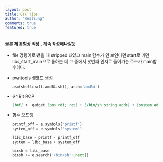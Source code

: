 ```yaml
---
layout: post
title: CTF Tips
author: "Realsung"
comments: true
featured: true
---
```


#### 물론 제 경험상 작성.. 계속 작성해나갈듯

* file 명령어로 봤을 때 stripped 돼있고 main 함수가 안 보인다면 start로 가면 libc_start_main으로 콜하는 데 그 중에서 첫번째 인자로 들어가는 주소가 main함수이다.

* pwntools 쉘코드 생성

  ```python
  asm(shellcraft.amd64.sh(), arch='amd64')
  ```

* 64 Bit ROP

  ```markdown
  [buf] +  gadget [pop rdi; ret] + [/bin/sh string addr] + [system addr]
  ```

* 함수 오프셋

  ```python
  printf_off = e.symbols['printf']
  system_off = e.symbols['system']
  
  libc_base = printf - printf_off
  system = libc_base + system_off
  
  binsh = libc_base
  binsh += e.search('/bin/sh').next()
  ```